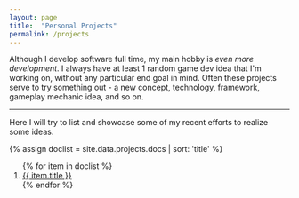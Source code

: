 ```yaml
---
layout: page
title:  "Personal Projects"
permalink: /projects
---
```


Although I develop software full time, my main hobby is _even more development_. I always have at least 1 random
game dev idea that I'm working on, without any particular end goal in mind. Often these projects serve to try
something out - a new concept, technology, framework, gameplay mechanic idea, and so on.

---

Here I will try to list and showcase some of my recent efforts to realize some ideas.


{% assign doclist = site.data.projects.docs | sort: 'title'  %}
<ol>
{% for item in doclist %}
    <li><a href="{{ item.url }}">{{ item.title }}</a></li>
{% endfor %}
</ol>
